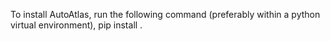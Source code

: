 To install AutoAtlas, run the following command (preferably within a python virtual environment), 
pip install .
